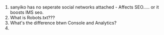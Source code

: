 1. sanyiko has no seperate social networks attached - Affects SEO..... or it boosts IMS seo.
2. What is Robots.txt???
3. What's the difference btwn Console and Analytics?
4. 